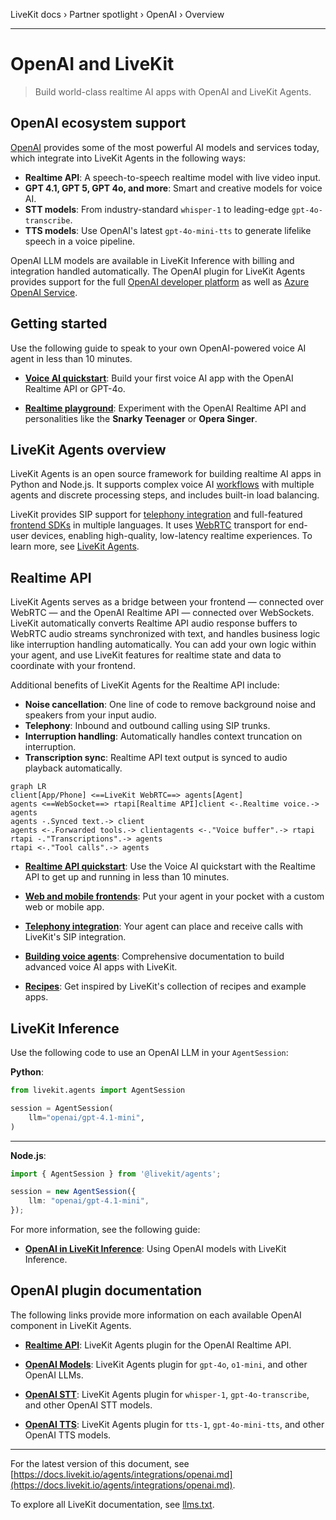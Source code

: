 LiveKit docs › Partner spotlight › OpenAI › Overview

---

# OpenAI and LiveKit

> Build world-class realtime AI apps with OpenAI and LiveKit Agents.

## OpenAI ecosystem support

[OpenAI](https://openai.com/) provides some of the most powerful AI models and services today, which integrate into LiveKit Agents in the following ways:

- **Realtime API**: A speech-to-speech realtime model with live video input.
- **GPT 4.1, GPT 5, GPT 4o, and more**: Smart and creative models for voice AI.
- **STT models**: From industry-standard `whisper-1` to leading-edge `gpt-4o-transcribe`.
- **TTS models**: Use OpenAI's latest `gpt-4o-mini-tts` to generate lifelike speech in a voice pipeline.

OpenAI LLM models are available in LiveKit Inference with billing and integration handled automatically. The OpenAI plugin for LiveKit Agents provides support for the full [OpenAI developer platform](https://platform.openai.com/) as well as [Azure OpenAI Service](https://learn.microsoft.com/en-us/azure/ai-services/openai/overview).

## Getting started

Use the following guide to speak to your own OpenAI-powered voice AI agent in less than 10 minutes.

- **[Voice AI quickstart](https://docs.livekit.io/agents/start/voice-ai.md)**: Build your first voice AI app with the OpenAI Realtime API or GPT-4o.

- **[Realtime playground](https://playground.livekit.io)**: Experiment with the OpenAI Realtime API and personalities like the **Snarky Teenager** or **Opera Singer**.

## LiveKit Agents overview

LiveKit Agents is an open source framework for building realtime AI apps in Python and Node.js. It supports complex voice AI [workflows](https://docs.livekit.io/agents/build/workflows.md) with multiple agents and discrete processing steps, and includes built-in load balancing.

LiveKit provides SIP support for [telephony integration](https://docs.livekit.io/agents/start/telephony.md) and full-featured [frontend SDKs](https://docs.livekit.io/agents/start/frontend.md) in multiple languages. It uses [WebRTC](https://docs.livekit.io/home/get-started/intro-to-livekit.md#what-is-webrtc) transport for end-user devices, enabling high-quality, low-latency realtime experiences. To learn more, see [LiveKit Agents](https://docs.livekit.io/agents.md).

## Realtime API

LiveKit Agents serves as a bridge between your frontend — connected over WebRTC — and the OpenAI Realtime API — connected over WebSockets. LiveKit automatically converts Realtime API audio response buffers to WebRTC audio streams synchronized with text, and handles business logic like interruption handling automatically. You can add your own logic within your agent, and use LiveKit features for realtime state and data to coordinate with your frontend.

Additional benefits of LiveKit Agents for the Realtime API include:

- **Noise cancellation**: One line of code to remove background noise and speakers from your input audio.
- **Telephony**: Inbound and outbound calling using SIP trunks.
- **Interruption handling**: Automatically handles context truncation on interruption.
- **Transcription sync**: Realtime API text output is synced to audio playback automatically.

```mermaid
graph LR
client[App/Phone] <==LiveKit WebRTC==> agents[Agent]
agents <==WebSocket==> rtapi[Realtime API]client <-.Realtime voice.-> agents
agents -.Synced text.-> client
agents <-.Forwarded tools.-> clientagents <-."Voice buffer".-> rtapi
rtapi -."Transcriptions".-> agents
rtapi <-."Tool calls".-> agents
```

- **[Realtime API quickstart](https://docs.livekit.io/agents/start/voice-ai.md)**: Use the Voice AI quickstart with the Realtime API to get up and running in less than 10 minutes.

- **[Web and mobile frontends](https://docs.livekit.io/agents/start/frontend.md)**: Put your agent in your pocket with a custom web or mobile app.

- **[Telephony integration](https://docs.livekit.io/agents/start/telephony.md)**: Your agent can place and receive calls with LiveKit's SIP integration.

- **[Building voice agents](https://docs.livekit.io/agents/build.md)**: Comprehensive documentation to build advanced voice AI apps with LiveKit.

- **[Recipes](https://docs.livekit.io/recipes.md)**: Get inspired by LiveKit's collection of recipes and example apps.

## LiveKit Inference

Use the following code to use an OpenAI LLM in your `AgentSession`:

**Python**:

```python
from livekit.agents import AgentSession

session = AgentSession(
    llm="openai/gpt-4.1-mini",
)

```

---

**Node.js**:

```typescript
import { AgentSession } from '@livekit/agents';

session = new AgentSession({
    llm: "openai/gpt-4.1-mini",
});

```

For more information, see the following guide:

- **[OpenAI in LiveKit Inference](https://docs.livekit.io/agents/models/llm/inference/openai.md)**: Using OpenAI models with LiveKit Inference.

## OpenAI plugin documentation

The following links provide more information on each available OpenAI component in LiveKit Agents.

- **[Realtime API](https://docs.livekit.io/agents/models/realtime/plugins/openai.md)**: LiveKit Agents plugin for the OpenAI Realtime API.

- **[OpenAI Models](https://docs.livekit.io/agents/models/llm/plugins/openai.md)**: LiveKit Agents plugin for `gpt-4o`, `o1-mini`, and other OpenAI LLMs.

- **[OpenAI STT](https://docs.livekit.io/agents/models/stt/plugins/openai.md)**: LiveKit Agents plugin for `whisper-1`, `gpt-4o-transcribe`, and other OpenAI STT models.

- **[OpenAI TTS](https://docs.livekit.io/agents/models/tts/plugins/openai.md)**: LiveKit Agents plugin for `tts-1`, `gpt-4o-mini-tts`, and other OpenAI TTS models.

---


For the latest version of this document, see [https://docs.livekit.io/agents/integrations/openai.md](https://docs.livekit.io/agents/integrations/openai.md).

To explore all LiveKit documentation, see [llms.txt](https://docs.livekit.io/llms.txt).